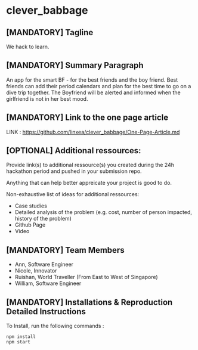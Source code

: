 # clever_babbage

## [MANDATORY] Tagline

We hack to learn.

## [MANDATORY] Summary Paragraph

An app for the smart BF - for the best friends and the boy friend.
Best friends can add their period calendars and plan for the best time to go on a dive trip together.
The Boyfriend will be alerted and informed when the girlfriend is not in her best mood.

## [MANDATORY] Link to the one page article

LINK : https://github.com/linxea/clever_babbage/One-Page-Article.md

## [OPTIONAL] Additional ressources:

Provide link(s) to additional ressource(s) you created during the 24h hackathon period and pushed in your submission repo.

Anything that can help better appreicate your project is good to do.

Non-exhaustive list of ideas for additional ressources:

- Case studies
- Detailed analysis of the problem (e.g. cost, number of person impacted, history of the problem)
- Github Page
- Video

## [MANDATORY] Team Members

- Ann, Software Engineer
- Nicole, Innovator
- Ruishan, World Traveller (From East to West of Singapore)
- William, Software Engineer

## [MANDATORY] Installations & Reproduction Detailed Instructions

To Install, run the following commands :

```
npm install
npm start
```
